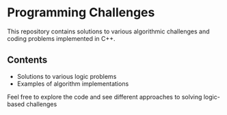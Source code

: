 # Programming Challenges

This repository contains solutions to various algorithmic challenges and coding problems implemented in C++.

## Contents

- Solutions to various logic problems
- Examples of algorithm implementations

Feel free to explore the code and see different approaches to solving logic-based challenges
